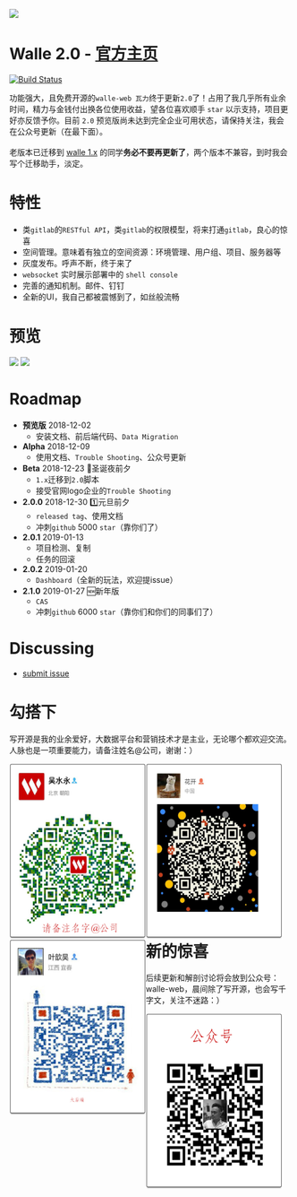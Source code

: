 ![](https://raw.github.com/meolu/walle-web/master/screenshot/logo.jpg)

Walle 2.0 - [官方主页](https://www.walle-web.io) 
=========================
[![Build Status](https://travis-ci.org/meolu/walle-web.svg?branch=master)](https://travis-ci.org/meolu/walle-web)

功能强大，且免费开源的`walle-web 瓦力`终于更新`2.0`了！占用了我几乎所有业余时间，精力与金钱付出换各位使用收益，望各位喜欢顺手 `star` 以示支持，项目更好亦反馈予你。目前 `2.0` 预览版尚未达到完全企业可用状态，请保持关注，我会在公众号更新（在最下面）。  
<br>
老版本已迁移到 [walle 1.x](https://github.com/meolu/walle-web-v1.x) 的同学**务必不要再更新了**，两个版本不兼容，到时我会写个迁移助手，淡定。

特性
=========================
- 类`gitlab`的`RESTful API`，类`gitlab`的权限模型，将来打通`gitlab`，良心的惊喜
- 空间管理。意味着有独立的空间资源：环境管理、用户组、项目、服务器等
- 灰度发布。呼声不断，终于来了
- `websocket` 实时展示部署中的 `shell console`
- 完善的通知机制。邮件、钉钉
- 全新的UI，我自己都被震憾到了，如丝般流畅

预览
=========================
![](https://raw.github.com/meolu/walle-web/master/screenshot/projects.png)
![](https://raw.github.com/meolu/walle-web/master/screenshot/deploy.png)

Roadmap
=========================
- **预览版**  2018-12-02 
    - 安装文档、前后端代码、`Data Migration`
- **Alpha** 2018-12-09 
    - 使用文档、`Trouble Shooting`、公众号更新
- **Beta** 2018-12-23 :santa:圣诞夜前夕
    - `1.x`迁移到`2.0`脚本
    - 接受官网logo企业的`Trouble Shooting`
- **2.0.0**  2018-12-30 :one:元旦前夕
    - `released tag`、使用文档
    - 冲刺`github` 5000 `star`（靠你们了）
- **2.0.1**  2019-01-13
    - 项目检测、复制
    - 任务的回滚
- **2.0.2**  2019-01-20
    - `Dashboard`（全新的玩法，欢迎提issue）
- **2.1.0**  2019-01-27 :new:新年版
    - `CAS`
    - 冲刺`github` 6000 `star`（靠你们和你们的同事们了）


Discussing
=========================
- [submit issue](https://github.com/meolu/walle-web/issues/new)


勾搭下
=========================
写开源是我的业余爱好，大数据平台和营销技术才是主业，无论哪个都欢迎交流。  
人脉也是一项重要能力，请备注姓名@公司，谢谢：）

<img src="https://raw.githubusercontent.com/meolu/walle-web/master/screenshot/weixin-wushuiyong.jpg" width="244" height="314" alt="吴水永微信" align=left />

<img src="https://raw.githubusercontent.com/meolu/walle-web/master/screenshot/weixin-huakai.jpg" width="244" height="314" alt="花开微信" align=left />

<img src="https://raw.githubusercontent.com/meolu/walle-web/master/screenshot/weixin-ye.jpg" width="244" height="314" alt="叶歆昊微信" align=left />


<br><br><br><br><br><br><br><br><br><br><br><br><br><br>

新的惊喜
=========================
后续更新和解剖讨论将会放到公众号：walle-web，晨间除了写开源，也会写千字文，关注不迷路：）

<img src="https://raw.githubusercontent.com/meolu/walle-web/master/screenshot/wechat-gzh.jpg" width="244" height="314" alt="公众号 walle-web" />

